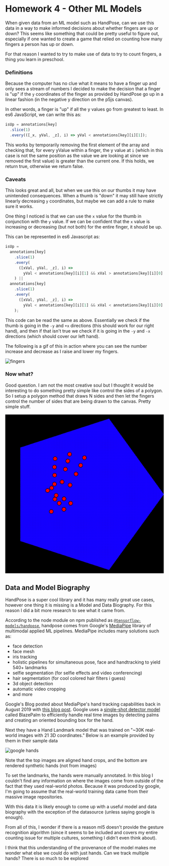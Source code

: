 # Homework 4 - Other ML Models

When given data from an ML model such as HandPose, can we use this data in a way to make informed decisions about whether fingers are up or down? This seems like something that could be pretty useful to figure out, especially if one wanted to create a game that relied on counting how many fingers a person has up or down.

For that reason I wanted to try to make use of data to try to count fingers, a thing you learn in preschool.

### Definitions

Because the computer has no clue what it means to have a finger up and only sees a stream of numbers I decided to make the decision that a finger is "up" if the `y` coordinates of the finger as provided by HandPose go up in a linear fashion (in the negative y direction on the p5js canvas).

In other words, a finger is "up" if all the y values go from greatest to least. In es6 JavaScript, we can write this as:

```js
isUp = annotations[key]
  .slice(1)
  .every(([_x, yVal, _z], i) => yVal < annotations[key][i][1]);
```

This works by temporarily removing the first element of the array and checking that, for every yValue within a finger, the y value at `i` (which in this case is not the same position as the value we are looking at since we removed the first value) is greater than the current one. If this holds, we return true, otherwise we return false.

### Caveats

This looks great and all, but when we use this on our thumbs it may have unintended consequences. When a thumb is "down" it may still have strictly linearly decreasing `y` coordinates, but maybe we can add a rule to make sure it works.

One thing I noticed is that we can use the `x` value for the thumb in conjunction with the `y` value. If we can be confident that the `x` value is increasing or decreasing (but not both) for the entire finger, it should be up.

This can be represented in es6 Javascript as:

```js
isUp =
  annotations[key]
    .slice(1)
    .every(
      ([xVal, yVal, _z], i) =>
        yVal < annotations[key][i][1] && xVal > annotations[key][i][0]
    ) ||
  annotations[key]
    .slice(1)
    .every(
      ([xVal, yVal, _z], i) =>
        yVal < annotations[key][i][1] && xVal < annotations[key][i][0]
    );
```

This code can be read the same as above. Essentially we check if the thumb is going in the `-y` and `+x` directions (this should work for our right hand), and then if that isn't true we check if it is going in the `-y` and `-x` directions (which should cover our left hand).

The following is a gif of this in action where you can see the number increase and decrease as I raise and lower my fingers.

![fingers](../images/hw4-fingers.gif)

### Now what?

Good question. I am not the most creative soul but I thought it would be interesting to do something pretty simple like control the sides of a polygon. So I setup a polygon method that draws N sides and then let the fingers control the number of sides that are being drawn to the canvas. Pretty simple stuff.

![finished product](../images/hw4-finished-product.gif)

## Data and Model Biography

HandPose is a super cool library and it has many really great use cases, however one thing it is missing is a Model and Data Biography. For this reason I did a bit more research to see what it came from.

According to the node module on npm published as [`@tensorflow-models/handpose`](https://www.npmjs.com/package/@tensorflow-models/handpose), handpose comes from Google's [MediaPipe](https://google.github.io/mediapipe/solutions/hands) library of multimodal applied ML pipelines. MediaPipe includes many solutions such as:

- face detection
- face mesh
- iris tracking
- holistic pipelines for simultaneous pose, face and handtracking to yield 540+ landmarks
- selfie segmentation (for selfie effects and video conferencing)
- hair segmentation (for cool colored hair filters i guess)
- 3d object detection
- automatic video cropping
- and more

Google's Blog posted about MediaPipe's hand tracking capabilities back in August 2019 with [this blog post](https://ai.googleblog.com/2019/08/on-device-real-time-hand-tracking-with.html). Google uses a [single-shot detector model](https://arxiv.org/abs/1512.02325) called BlazePalm to efficiently handle real time images by detecting palms and creating an oriented bounding box for the hand.

Next they have a Hand Landmark model that was trained on "~30K real-world images with 21 3D coordinates." Below is an example provided by them in their sample data

![google hands](https://1.bp.blogspot.com/-8SxmsK5VoJ0/XVrTpMrJDFI/AAAAAAAAEiM/nAa3vuj8a2sjgEPAeMKXD4m09yKUgjVIQCLcBGAs/s640/Screenshot%2B2019-08-19%2Bat%2B9.51.25%2BAM.png)

Note that the top images are aligned hand crops, and the bottom are rendered synthetic hands (not from images)

To set the landmarks, the hands were manually annotated. In this blog I couldn't find any information on where the images come from outside of the fact that they used real-world photos. Because it was produced by google, I'm going to assume that the real-world training data came from their massive image repositories.

With this data it is likely enough to come up with a useful model and data biography with the exception of the datasource (unless saying google is enough).

From all of this, I wonder if there is a reason ml5 doesn't provide the gesture recognition algorithm (since it seems to be included and covers my entire counting issue for multiple cultures, something I didn't even think about).

I think that this understanding of the provenance of the model makes me wonder what else we could do with just hands. Can we track multiple hands? There is so much to be explored
